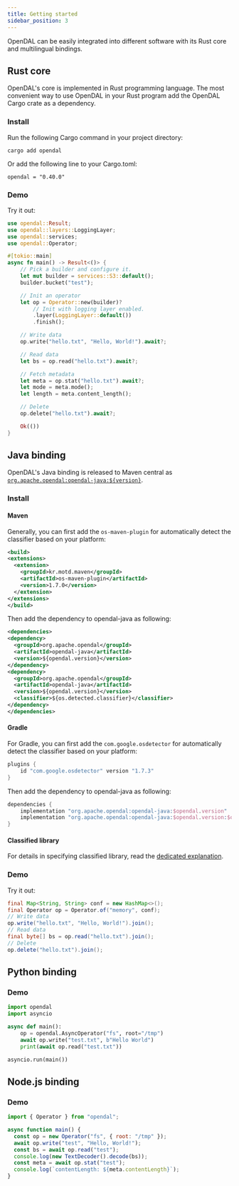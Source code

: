 ```yaml
---
title: Getting started
sidebar_position: 3
---
```


OpenDAL can be easily integrated into different software with its Rust core and multilingual bindings.

## Rust core

OpenDAL's core is implemented in Rust programming language. The most convenient way to use OpenDAL in your Rust program add the OpenDAL Cargo crate as a dependency.

### Install

Run the following Cargo command in your project directory:

```shell
cargo add opendal
```

Or add the following line to your Cargo.toml:

```shell
opendal = "0.40.0"
```

### Demo

Try it out:

```rust
use opendal::Result;
use opendal::layers::LoggingLayer;
use opendal::services;
use opendal::Operator;

#[tokio::main]
async fn main() -> Result<()> {
    // Pick a builder and configure it.
    let mut builder = services::S3::default();
    builder.bucket("test");

    // Init an operator
    let op = Operator::new(builder)?
        // Init with logging layer enabled.
        .layer(LoggingLayer::default())
        .finish();

    // Write data
    op.write("hello.txt", "Hello, World!").await?;

    // Read data
    let bs = op.read("hello.txt").await?;

    // Fetch metadata
    let meta = op.stat("hello.txt").await?;
    let mode = meta.mode();
    let length = meta.content_length();

    // Delete
    op.delete("hello.txt").await?;

    Ok(())
}
```

## Java binding

OpenDAL's Java binding is released to Maven central as [`org.apache.opendal:opendal-java:${version}`](https://central.sonatype.com/artifact/org.apache.opendal/opendal-java).

### Install

#### Maven

Generally, you can first add the `os-maven-plugin` for automatically detect the classifier based on your platform:

```xml
<build>
<extensions>
  <extension>
    <groupId>kr.motd.maven</groupId>
    <artifactId>os-maven-plugin</artifactId>
    <version>1.7.0</version>
  </extension>
</extensions>
</build>
```

Then add the dependency to opendal-java as following:

```xml
<dependencies>
<dependency>
  <groupId>org.apache.opendal</groupId>
  <artifactId>opendal-java</artifactId>
  <version>${opendal.version}</version>
</dependency>
<dependency>
  <groupId>org.apache.opendal</groupId>
  <artifactId>opendal-java</artifactId>
  <version>${opendal.version}</version>
  <classifier>${os.detected.classifier}</classifier>
</dependency>
</dependencies>
```

#### Gradle

For Gradle, you can first add the `com.google.osdetector` for automatically detect the classifier based on your platform:

```groovy
plugins {
    id "com.google.osdetector" version "1.7.3"
}
```

Then add the dependency to opendal-java as following:

```groovy
dependencies {
    implementation "org.apache.opendal:opendal-java:$opendal.version"
    implementation "org.apache.opendal:opendal-java:$opendal.version:$osdetector.classifier"
}
```

#### Classified library

For details in specifying classified library, read the [dedicated explanation](https://github.com/apache/incubator-opendal/tree/main/bindings/java).

### Demo

Try it out:

```java
final Map<String, String> conf = new HashMap<>();
final Operator op = Operator.of("memory", conf);
// Write data
op.write("hello.txt", "Hello, World!").join();
// Read data
final byte[] bs = op.read("hello.txt").join();
// Delete
op.delete("hello.txt").join();
```

## Python binding

### Demo

```python
import opendal
import asyncio

async def main():
    op = opendal.AsyncOperator("fs", root="/tmp")
    await op.write("test.txt", b"Hello World")
    print(await op.read("test.txt"))

asyncio.run(main())
```

## Node.js binding

### Demo

```javascript
import { Operator } from "opendal";

async function main() {
  const op = new Operator("fs", { root: "/tmp" });
  await op.write("test", "Hello, World!");
  const bs = await op.read("test");
  console.log(new TextDecoder().decode(bs));
  const meta = await op.stat("test");
  console.log(`contentLength: ${meta.contentLength}`);
}
```
